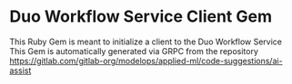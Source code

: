 # Duo Workflow Service Client Gem

This Ruby Gem is meant to initialize a client to the Duo Workflow Service
This Gem is automatically generated via GRPC from the
repository <https://gitlab.com/gitlab-org/modelops/applied-ml/code-suggestions/ai-assist>
